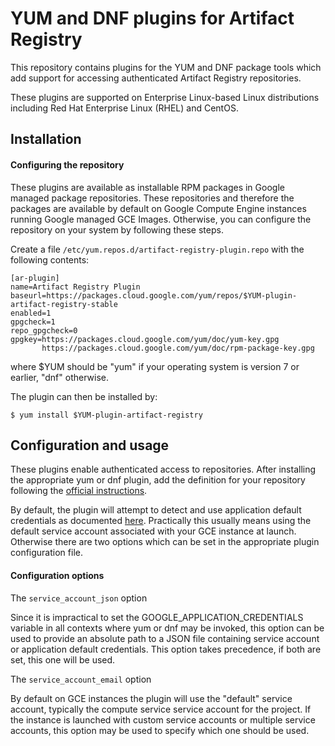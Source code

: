 # YUM and DNF plugins for Artifact Registry

This repository contains plugins for the YUM and DNF
package tools which add support for accessing
authenticated Artifact Registry repositories.

These plugins are supported on Enterprise Linux-based
Linux distributions including Red Hat Enterprise
Linux (RHEL) and CentOS.

## Installation

#### Configuring the repository

These plugins are available as installable RPM
packages in Google managed package repositories.
These repositories and therefore the packages are
available by default on Google Compute Engine
instances running Google managed GCE Images.
Otherwise, you can configure the repository on your
system by following these steps.

Create a file
`/etc/yum.repos.d/artifact-registry-plugin.repo`
with the following contents:

    [ar-plugin]
    name=Artifact Registry Plugin
    baseurl=https://packages.cloud.google.com/yum/repos/$YUM-plugin-artifact-registry-stable 
    enabled=1
    gpgcheck=1
    repo_gpgcheck=0
    gpgkey=https://packages.cloud.google.com/yum/doc/yum-key.gpg
           https://packages.cloud.google.com/yum/doc/rpm-package-key.gpg

where $YUM should be "yum" if your operating
system is version 7 or earlier, "dnf" otherwise.

The plugin can then be installed by:

    $ yum install $YUM-plugin-artifact-registry


## Configuration and usage

These plugins enable authenticated access to
repositories. After installing the appropriate yum
or dnf plugin, add the definition for your
repository following the 
[official instructions](https://cloud.google.com/artifact-registry/docs/os-packages/rpm/configure).

By default, the plugin will attempt to detect and
use application default credentials as documented
[here](https://pkg.go.dev/golang.org/x/oauth2/google#FindDefaultCredentials).
Practically this usually means using the
default service account associated with your GCE
instance at launch. Otherwise there are two options
which can be set in the appropriate plugin
configuration file.

#### Configuration options

The `service_account_json` option

Since it is impractical to set the
GOOGLE_APPLICATION_CREDENTIALS variable in all
contexts where yum or dnf may be invoked, this
option can be used to provide an absolute path to a
JSON file containing service account or application
default credentials. This option takes precedence, if
both are set, this one will be used.

The `service_account_email` option

By default on GCE instances the plugin will use the
"default" service account, typically the compute
service service account for the project. If the
instance is launched with custom service accounts or
multiple service accounts, this option may be used to
specify which one should be used.
